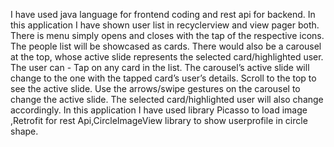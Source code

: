 I have used java language  for frontend coding and rest api for backend.
In this application  I have shown user list  in recyclerview and view pager both.
There is  menu simply opens and closes with the tap of the respective icons.
The people list will be showcased as cards. There would also be a carousel at the top, whose active slide represents the selected card/highlighted user.
The user can - Tap on any card in the list. The carousel’s active slide will change to the one with the tapped card’s user’s details. Scroll to the top to see the active slide.
Use the arrows/swipe gestures on the carousel to change the active slide. The selected card/highlighted user will also change accordingly.
In this application I have used library Picasso to load image ,Retrofit for rest Api,CircleImageView library to show userprofile in circle shape.








